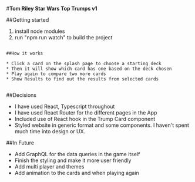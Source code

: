 #__Tom Riley Star Wars Top Trumps v1__

##Getting started

1. install node modules
2. run "npm run watch" to build the project

```

##How it works

* Click a card on the splash page to choose a starting deck
* Then it will show which card has one based on the deck chosen
* Play again to compare two more cards
* Show Results to find out the results from selected cards


```

##Decisions

* I have used React, Typescript throughout
* I have used React Router for the different pages in the App
* Included use of React hook in the Trump Card component
* Styled website in generic format and some components. I haven't spent much time into design or UX.

##In Future

* Add GraphQL for the data queries in the game itself
* Finish the styling and make it more user friendly
* Add multi player and themes 
* Add animation to the cards and when playing again
